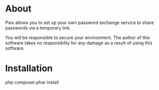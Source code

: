 About
=====

Pwx allows you to set up your own password exchange service to share passwords
via a temporary link.

You will be responsible to secure your environment. The author of this software
takes no responsiblity for any damage as a result of using this software.

Installation
============

php composer.phar install
